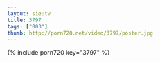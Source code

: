 ```yaml
--- 
layout: sieutv
title: 3797
tags: ["003"]
thumb: http://porn720.net/video/3797/poster.jpg
---
```

{% include porn720 key="3797" %} 
